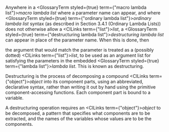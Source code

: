  



Anywhere in a <GlossaryTerm styled={true} term={"macro lambda list"}><i>macro lambda list</i></GlossaryTerm> where a parameter name can appear, and where <GlossaryTerm styled={true} term={"ordinary lambda list"}><i>ordinary lambda list</i></GlossaryTerm> syntax (as described in Section 3.4.1 (Ordinary Lambda Lists)) does not otherwise allow a <ClLinks  term={"list"}><i>list</i></ClLinks>, a <GlossaryTerm styled={true} term={"destructuring lambda list"}><i>destructuring lambda list</i></GlossaryTerm> can appear in place of the parameter name. When this is done, then  







the argument that would match the parameter is treated as a (possibly dotted) <ClLinks  term={"list"}><i>list</i></ClLinks>, to be used as an argument list for satisfying the parameters in the embedded <GlossaryTerm styled={true} term={"lambda list"}><i>lambda list</i></GlossaryTerm>. This is known as destructuring. 



Destructuring is the process of decomposing a compound <ClLinks  term={"object"}><i>object</i></ClLinks> into its component parts, using an abbreviated, declarative syntax, rather than writing it out by hand using the primitive component-accessing functions. Each component part is bound to a variable. 



A destructuring operation requires an <ClLinks  term={"object"}><i>object</i></ClLinks> to be decomposed, a pattern that specifies what components are to be extracted, and the names of the variables whose values are to be the components. 



